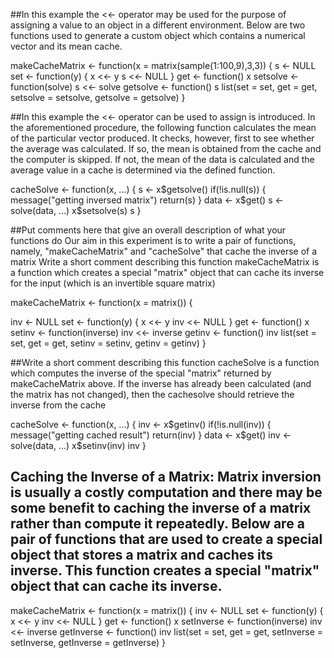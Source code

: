 ##In this example the <<- operator may be used for the purpose of assigning a value to an object in a different environment. Below are two functions used to generate a custom object which contains a numerical vector and its mean cache.

makeCacheMatrix <- function(x = matrix(sample(1:100,9),3,3)) {
  s <- NULL
  set <- function(y) {
    x <<- y
    s <<- NULL
  }
  get <- function() x
  setsolve <- function(solve) s <<- solve
  getsolve <- function() s
  list(set = set, get = get,
       setsolve = setsolve,
       getsolve = getsolve)
}

##In this example the <<- operator can be used to assign is introduced. In the aforementioned procedure, the following function calculates the mean of the particular vector produced. It checks, however, first to see whether the average was calculated. If so, the mean is obtained from the cache and the computer is skipped. If not, the mean of the data is calculated and the average value in a cache is determined via the defined function.

cacheSolve <- function(x, ...) {
  s <- x$getsolve()
  if(!is.null(s)) {
    message("getting inversed matrix")
    return(s)
  }
  data <- x$get()
  s <- solve(data, ...)
  x$setsolve(s)
  s
}

##Put comments here that give an overall description of what your functions do Our aim in this experiment is to write a pair of functions, namely, "makeCacheMatrix" and "cacheSolve" that cache the inverse of a matrix Write a short comment describing this function makeCacheMatrix is a function which creates a special "matrix" object that can cache its inverse for the input (which is an invertible square matrix)

makeCacheMatrix <- function(x = matrix()) {

inv <- NULL
set <- function(y) {
x <<- y
inv <<- NULL
}
get <- function() x
setinv <- function(inverse) inv <<- inverse
getinv <- function() inv
list(set = set, get = get, setinv = setinv, getinv = getinv)
}

##Write a short comment describing this function cacheSolve is a function which computes the inverse of the special "matrix" returned by makeCacheMatrix above. If the inverse has already been calculated (and the matrix has not changed), then the cachesolve should retrieve the inverse from the cache

cacheSolve <- function(x, ...) {
inv <- x$getinv()
if(!is.null(inv)) {
message("getting cached result")
return(inv)
}
data <- x$get()
inv <- solve(data, ...)
x$setinv(inv)
inv
}

## Caching the Inverse of a Matrix: Matrix inversion is usually a costly computation and there may be some benefit to caching the inverse of a matrix rather than compute it repeatedly. Below are a pair of functions that are used to create a special object that stores a matrix and caches its inverse. This function creates a special "matrix" object that can cache its inverse.

makeCacheMatrix <- function(x = matrix()) {
inv <- NULL
set <- function(y) {
x <<- y
inv <<- NULL
}
get <- function() x
setInverse <- function(inverse) inv <<- inverse
getInverse <- function() inv
list(set = set,
get = get,
setInverse = setInverse,
getInverse = getInverse)
}


